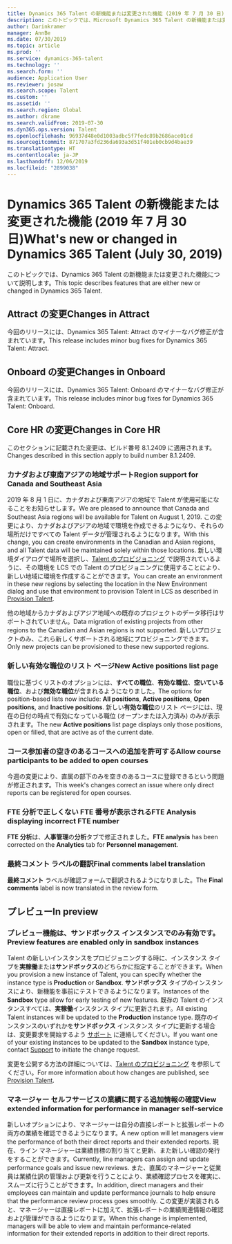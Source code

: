 ```yaml
---
title: Dynamics 365 Talent の新機能または変更された機能 (2019 年 7 月 30 日)
description: このトピックでは、Microsoft Dynamics 365 Talent の新機能または変更された機能について説明します。
author: Darinkramer
manager: AnnBe
ms.date: 07/30/2019
ms.topic: article
ms.prod: ''
ms.service: dynamics-365-talent
ms.technology: ''
ms.search.form: ''
audience: Application User
ms.reviewer: josaw
ms.search.scope: Talent
ms.custom: ''
ms.assetid: ''
ms.search.region: Global
ms.author: dkrame
ms.search.validFrom: 2019-07-30
ms.dyn365.ops.version: Talent
ms.openlocfilehash: 96937d48e0d1003adbc5f7fedc89b2686ace01cd
ms.sourcegitcommit: 871707a3fd236da693a3d51f401eb0cb9d4bae39
ms.translationtype: HT
ms.contentlocale: ja-JP
ms.lasthandoff: 12/06/2019
ms.locfileid: "2899038"
---
```

# <a name="whats-new-or-changed-in-dynamics-365-talent-july-30-2019"></a><span data-ttu-id="caa65-103">Dynamics 365 Talent の新機能または変更された機能 (2019 年 7 月 30 日)</span><span class="sxs-lookup"><span data-stu-id="caa65-103">What's new or changed in Dynamics 365 Talent (July 30, 2019)</span></span>

<span data-ttu-id="caa65-104">このトピックでは、Dynamics 365 Talent の新機能または変更された機能について説明します。</span><span class="sxs-lookup"><span data-stu-id="caa65-104">This topic describes features that are either new or changed in Dynamics 365 Talent.</span></span>

## <a name="changes-in-attract"></a><span data-ttu-id="caa65-105">Attract の変更</span><span class="sxs-lookup"><span data-stu-id="caa65-105">Changes in Attract</span></span>
<span data-ttu-id="caa65-106">今回のリリースには、Dynamics 365 Talent: Attract のマイナーなバグ修正が含まれています。</span><span class="sxs-lookup"><span data-stu-id="caa65-106">This release includes minor bug fixes for Dynamics 365 Talent: Attract.</span></span>

## <a name="changes-in-onboard"></a><span data-ttu-id="caa65-107">Onboard の変更</span><span class="sxs-lookup"><span data-stu-id="caa65-107">Changes in Onboard</span></span>
<span data-ttu-id="caa65-108">今回のリリースには、Dynamics 365 Talent: Onboard のマイナーなバグ修正が含まれています。</span><span class="sxs-lookup"><span data-stu-id="caa65-108">This release includes minor bug fixes for Dynamics 365 Talent: Onboard.</span></span>

## <a name="changes-in-core-hr"></a><span data-ttu-id="caa65-109">Core HR の変更</span><span class="sxs-lookup"><span data-stu-id="caa65-109">Changes in Core HR</span></span>
<span data-ttu-id="caa65-110">このセクションに記載された変更は、ビルド番号 8.1.2409 に適用されます。</span><span class="sxs-lookup"><span data-stu-id="caa65-110">Changes described in this section apply to build number 8.1.2409.</span></span>


### <a name="region-support-for-canada-and-southeast-asia"></a><span data-ttu-id="caa65-111">カナダおよび東南アジアの地域サポート</span><span class="sxs-lookup"><span data-stu-id="caa65-111">Region support for Canada and Southeast Asia</span></span>

<span data-ttu-id="caa65-112">2019 年 8 月 1 日に、カナダおよび東南アジアの地域で Talent が使用可能になることをお知らせします。</span><span class="sxs-lookup"><span data-stu-id="caa65-112">We are pleased to announce that Canada and Southeast Asia regions will be available for Talent on August 1, 2019.</span></span> <span data-ttu-id="caa65-113">この変更により、カナダおよびアジアの地域で環境を作成できるようになり、それらの場所だけですべての Talent データが管理されるようになります。</span><span class="sxs-lookup"><span data-stu-id="caa65-113">With this change, you can create environments in the Canadian and Asian regions, and all Talent data will be maintained solely within those locations.</span></span> <span data-ttu-id="caa65-114">新しい環境ダイアログで場所を選択し、[Talent のプロビジョニング](https://docs.microsoft.com/en-us/dynamics365/unified-operations/talent/provisioning-talent) で説明されているように、その環境を LCS での Talent のプロビジョニングに使用することにより、新しい地域に環境を作成することができます。</span><span class="sxs-lookup"><span data-stu-id="caa65-114">You can create an environment in these new regions by selecting the location in the New Environment dialog and use that environment to provision Talent in LCS as described in [Provision Talent](https://docs.microsoft.com/en-us/dynamics365/unified-operations/talent/provisioning-talent).</span></span>

<span data-ttu-id="caa65-115">他の地域からカナダおよびアジア地域への既存のプロジェクトのデータ移行はサポートされていません。</span><span class="sxs-lookup"><span data-stu-id="caa65-115">Data migration of existing projects from other regions to the Canadian and Asian regions is not supported.</span></span> <span data-ttu-id="caa65-116">新しいプロジェクトのみ、これら新しくサポートされる地域にプロビジョニングできます。</span><span class="sxs-lookup"><span data-stu-id="caa65-116">Only new projects can be provisioned to these new supported regions.</span></span>

### <a name="new-active-positions-list-page"></a><span data-ttu-id="caa65-117">新しい有効な職位のリスト ページ</span><span class="sxs-lookup"><span data-stu-id="caa65-117">New Active positions list page</span></span>

<span data-ttu-id="caa65-118">職位に基づくリストのオプションには、**すべての職位**、**有効な職位**、**空いている職位**、および**無効な職位**が含まれるようになりました。</span><span class="sxs-lookup"><span data-stu-id="caa65-118">The options for position-based lists now include: **All positions**, **Active positions**, **Open positions**, and **Inactive positions**.</span></span> <span data-ttu-id="caa65-119">新しい**有効な職位**のリスト ページには、現在の日付の時点で有効になっている職位 (オープンまたは入力済み) のみが表示されます。</span><span class="sxs-lookup"><span data-stu-id="caa65-119">The new **Active positions** list page displays only those positions, open or filled, that are active as of the current date.</span></span> 

### <a name="allow-course-participants-to-be-added-to-open-courses"></a><span data-ttu-id="caa65-120">コース参加者の空きのあるコースへの追加を許可する</span><span class="sxs-lookup"><span data-stu-id="caa65-120">Allow course participants to be added to open courses</span></span>

<span data-ttu-id="caa65-121">今週の変更により、直属の部下のみを空きのあるコースに登録できるという問題が修正されます。</span><span class="sxs-lookup"><span data-stu-id="caa65-121">This week's changes correct an issue where only direct reports can be registered for open courses.</span></span>

### <a name="fte-analysis-displaying-incorrect-fte-number"></a><span data-ttu-id="caa65-122">FTE 分析で正しくない FTE 番号が表示される</span><span class="sxs-lookup"><span data-stu-id="caa65-122">FTE Analysis displaying incorrect FTE number</span></span>

<span data-ttu-id="caa65-123">**FTE 分析**は、**人事管理**の**分析**タブで修正されました。</span><span class="sxs-lookup"><span data-stu-id="caa65-123">**FTE analysis** has been corrected on the **Analytics** tab for **Personnel management**.</span></span>

### <a name="final-comments-label-translation"></a><span data-ttu-id="caa65-124">最終コメント ラベルの翻訳</span><span class="sxs-lookup"><span data-stu-id="caa65-124">Final comments label translation</span></span>

<span data-ttu-id="caa65-125">**最終コメント** ラベルが確認フォームで翻訳されるようになりました。</span><span class="sxs-lookup"><span data-stu-id="caa65-125">The **Final comments** label is now translated in the review form.</span></span>

## <a name="in-preview"></a><span data-ttu-id="caa65-126">プレビュー</span><span class="sxs-lookup"><span data-stu-id="caa65-126">In preview</span></span>

### <a name="preview-features-are-enabled-only-in-sandbox-instances"></a><span data-ttu-id="caa65-127">プレビュー機能は、サンドボックス インスタンスでのみ有効です。</span><span class="sxs-lookup"><span data-stu-id="caa65-127">Preview features are enabled only in sandbox instances</span></span>

<span data-ttu-id="caa65-128">Talent の新しいインスタンスをプロビジョニングする時に、インスタンス タイプを**実稼働**または**サンドボックス**のどちらかに指定することができます。</span><span class="sxs-lookup"><span data-stu-id="caa65-128">When you provision a new instance of Talent, you can specify whether the instance type is **Production** or **Sandbox**.</span></span> <span data-ttu-id="caa65-129">**サンドボックス** タイプのインスタンスにより、新機能を事前にテストできるようになります。</span><span class="sxs-lookup"><span data-stu-id="caa65-129">Instances of the **Sandbox** type allow for early testing of new features.</span></span> <span data-ttu-id="caa65-130">既存の Talent のインスタンスすべては、**実稼働**インスタンス タイプに更新されます。</span><span class="sxs-lookup"><span data-stu-id="caa65-130">All existing Talent instances will be updated to the **Production** instance type.</span></span> <span data-ttu-id="caa65-131">既存のインスタンスのいずれかを**サンドボックス** インスタンス タイプに更新する場合は、変更要求を開始するよう [サポート](https://docs.microsoft.com/dynamics365/unified-operations/talent/talent-support) に連絡してください。</span><span class="sxs-lookup"><span data-stu-id="caa65-131">If you want one of your existing instances to be updated to the **Sandbox** instance type, contact [Support](https://docs.microsoft.com/dynamics365/unified-operations/talent/talent-support) to initiate the change request.</span></span>

<span data-ttu-id="caa65-132">変更を公開する方法の詳細については、[Talent のプロビジョニング](https://docs.microsoft.com/dynamics365/unified-operations/talent/provisioning-talent) を参照してください。</span><span class="sxs-lookup"><span data-stu-id="caa65-132">For more information about how changes are published, see [Provision Talent](https://docs.microsoft.com/dynamics365/unified-operations/talent/provisioning-talent).</span></span>

### <a name="view-extended-information-for-performance-in-manager-self-service"></a><span data-ttu-id="caa65-133">マネージャー セルフサービスの業績に関する追加情報の確認</span><span class="sxs-lookup"><span data-stu-id="caa65-133">View extended information for performance in manager self-service</span></span>

<span data-ttu-id="caa65-134">新しいオプションにより、マネージャーは自分の直接レポートと拡張レポートの両方の業績を確認できるようになります。</span><span class="sxs-lookup"><span data-stu-id="caa65-134">A new option will let managers view the performance of both their direct reports and their extended reports.</span></span> <span data-ttu-id="caa65-135">現在、ライン マネージャーは業績目標の割り当てと更新、また新しい確認の発行をすることができます。</span><span class="sxs-lookup"><span data-stu-id="caa65-135">Currently, line managers can assign and update performance goals and issue new reviews.</span></span> <span data-ttu-id="caa65-136">また、直属のマネージャーと従業員は業績仕訳の管理および更新を行うことにより、業績確認プロセスを確実に、スムーズに行うことができます。</span><span class="sxs-lookup"><span data-stu-id="caa65-136">In addition, direct managers and their employees can maintain and update performance journals to help ensure that the performance review process goes smoothly.</span></span> <span data-ttu-id="caa65-137">この変更が実装されると、マネージャーは直接レポートに加えて、拡張レポートの業績関連情報の確認および管理ができるようになります。</span><span class="sxs-lookup"><span data-stu-id="caa65-137">When this change is implemented, managers will be able to view and maintain performance-related information for their extended reports in addition to their direct reports.</span></span>
